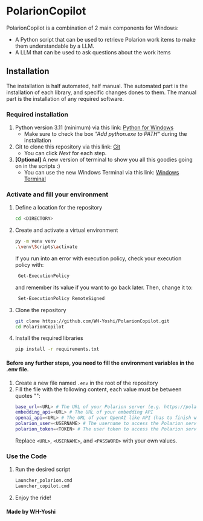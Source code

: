 # PolarionCopilot

PolarionCopilot is a combination of 2 main components for Windows:
- A Python script that can be used to retrieve Polarion work items to make them understandable by a LLM.
- A LLM that can be used to ask questions about the work items

## Installation

The installation is half automated, half manual. The automated part is the installation of each library, and specific changes dones to them.
The manual part is the installation of any required software.

### Required installation

1. Python version 3.11 (minimum) via this link: [Python for Windows](https://www.python.org/downloads/)
   - Make sure to check the box *"Add python.exe to PATH"* during the installation
2. Git to clone this repository via this link: [Git](https://git-scm.com/downloads)
   - You can click *Next* for each step.
3. **[Optional]** A new version of terminal to show you all this goodies going on in the scripts :)
   - You can use the new Windows Terminal via this link: [Windows Terminal](https://www.microsoft.com/en-us/p/windows-terminal/9n0dx20hk701)


### Activate and fill your environment

1. Define a location for the repository
   ```bash
   cd <DIRECTORY>
   ```
2. Create and activate a virtual environment
   ```bash
   py -m venv venv
   .\venv\Scripts\activate
   ```
   If you run into an error with execution policy, check your execution policy with:
   ```bash
    Get-ExecutionPolicy
    ```
   and remember its value if you want to go back later. Then, change it to:
   ```bash
    Set-ExecutionPolicy RemoteSigned
    ```
3. Clone the repository
   ```bash
   git clone https://github.com/WH-Yoshi/PolarionCopilot.git
   cd PolarionCopilot
   ```
4. Install the required libraries
   ```bash
   pip install -r requirements.txt
   ```

#### Before any further steps, you need to fill the environment variables in the .env file.

1. Create a new file named `.env` in the root of the repository
2. Fill the file with the following content, each value must be between quotes "":
   ```bash
   base_url=<URL> # The URL of your Polarion server (e.g. https://polarion.example.com/polarion)
   embedding_api=<URL> # The URL of your embedding API
   openai_api=<URL> # The URL of your OpenAI like API (has to finish with "/v1")
   polarion_user=<USERNAME> # The username to access the Polarion server
   polarion_token=<TOKEN> # The user token to access the Polarion server
   ```
   Replace `<URL>`, `<USERNAME>`, and `<PASSWORD>` with your own values.

### Use the Code

1. Run the desired script
    ```bash
    Launcher_polarion.cmd
    Launcher_copilot.cmd
    ```

2. Enjoy the ride!

#### Made by WH-Yoshi
